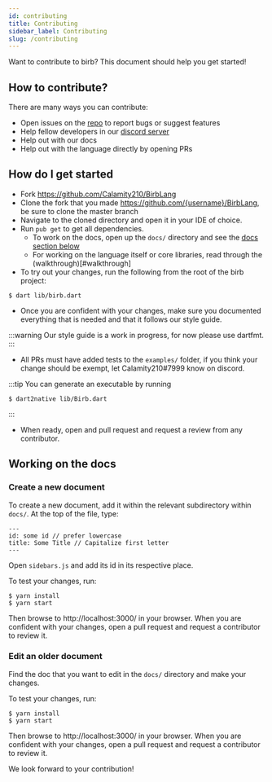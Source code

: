 ```yaml
---
id: contributing
title: Contributing
sidebar_label: Contributing
slug: /contributing
---
```


Want to contribute to birb? This document should help you get started!
## How to contribute?
There are many ways you can contribute:
- Open issues on the [repo](https://github.com/Calamity210/BirbLang) to report bugs or suggest features
- Help fellow developers in our [discord server](https://discord.gg/TkNg8dH)
- Help out with our docs
- Help out with the language directly by opening PRs

## How do I get started
- Fork https://github.com/Calamity210/BirbLang
- Clone the fork that you made https://github.com/{username}/BirbLang, be sure to clone the master branch
- Navigate to the cloned directory and open it in your IDE of choice.
- Run `pub get` to get all dependencies.
  - To work on the docs, open up the `docs/` directory and see the [docs section below](#working-on-the-docs)
  - For working on the language itself or core libraries, read through the (walkthrough)[#walkthrough]
- To try out your changes, run the following from the root of the birb project:
```shell
$ dart lib/birb.dart
```
- Once you are confident with your changes, make sure you documented everything that is needed and that it follows our style guide.

:::warning
Our style guide is a work in progress, for now please use dartfmt.
:::

- All PRs must have added tests to the `examples/` folder, if you think your change should be exempt, let Calamity210#7999 know on discord.

:::tip You can generate an executable by running
```shell
$ dart2native lib/Birb.dart
```
:::

- When ready, open and pull request and request a review from any contributor.

## Working on the docs

### Create a new document
To create a new document, add it within the relevant subdirectory within `docs/`.
At the top of the file, type: 
```
---
id: some id // prefer lowercase
title: Some Title // Capitalize first letter
---
```

Open `sidebars.js` and add its id in its respective place.

To test your changes, run:
```shell
$ yarn install
$ yarn start
```


Then browse to http://localhost:3000/ in your browser.
When you are confident with your changes, open a pull request and request a contributor to review it.

### Edit an older document
Find the doc that you want to edit in the `docs/` directory and make your changes.

To test your changes, run: 
```shell
$ yarn install
$ yarn start
```


Then browse to http://localhost:3000/ in your browser.
When you are confident with your changes, open a pull request and request a contributor to review it.

We look forward to your contribution!
